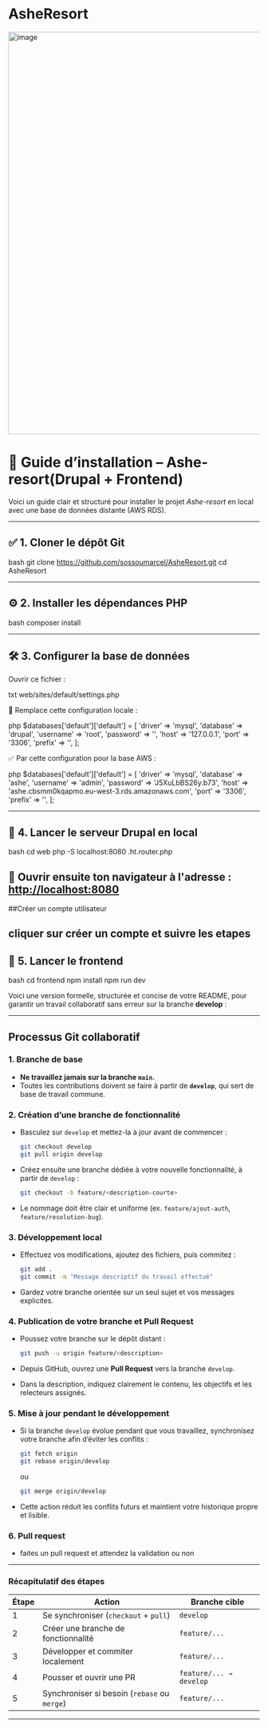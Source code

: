 # AsheResort
<img width="1129" height="805" alt="image" src="https://github.com/user-attachments/assets/24c3e763-bf36-4ddd-ba0c-f2b61e1dadd4" />

# 📘 Guide d’installation – Ashe-resort(Drupal + Frontend)

Voici un guide clair et structuré pour installer le projet *Ashe-resort* en local avec une base de données distante (AWS RDS).

---

## ✅ 1. Cloner le dépôt Git

bash
git clone https://github.com/sossoumarcel/AsheResort.git
cd AsheResort


---

## ⚙ 2. Installer les dépendances PHP

bash
composer install


---

## 🛠 3. Configurer la base de données

Ouvrir ce fichier :

txt
web/sites/default/settings.php


🔁 Remplace cette configuration locale :

php
$databases['default']['default'] = [
  'driver' => 'mysql',
  'database' => 'drupal',
  'username' => 'root',
  'password' => '',
  'host' => '127.0.0.1',
  'port' => '3306',
  'prefix' => '',
];


✅ Par cette configuration pour la base AWS :

php
$databases['default']['default'] = [
  'driver' => 'mysql',
  'database' => 'ashe',
  'username' => 'admin',
  'password' => 'J5XuLbBS26y.b73',
  'host' => 'ashe.cbsmm0kqapmo.eu-west-3.rds.amazonaws.com',
  'port' => '3306',
  'prefix' => '',
];


---

## 🚀 4. Lancer le serveur Drupal en local

bash
cd web
php -S localhost:8080 .ht.router.php


📍 Ouvrir ensuite ton navigateur à l'adresse :  
[http://localhost:8080](http://localhost:8080)
---
##Créer un compte utilisateur

cliquer sur créer un compte et suivre les etapes
---

## 🎨 5. Lancer le frontend

bash
cd frontend
npm install
npm run dev


Voici une version formelle, structurée et concise de votre README, pour garantir un travail collaboratif sans erreur sur la branche **develop** :

---

## Processus Git collaboratif

### 1. Branche de base

* **Ne travaillez jamais sur la branche `main`.**
* Toutes les contributions doivent se faire à partir de **`develop`**, qui sert de base de travail commune.

### 2. Création d’une branche de fonctionnalité

* Basculez sur `develop` et mettez-la à jour avant de commencer :

  ```bash
  git checkout develop
  git pull origin develop
  ```
* Créez ensuite une branche dédiée à votre nouvelle fonctionnalité, à partir de `develop` :

  ```bash
  git checkout -b feature/<description-courte>
  ```
* Le nommage doit être clair et uniforme (ex. `feature/ajout-auth`, `feature/resolution-bug`).

### 3. Développement local

* Effectuez vos modifications, ajoutez des fichiers, puis commitez :

  ```bash
  git add .
  git commit -m "Message descriptif du travail effectué"
  ```
* Gardez votre branche orientée sur un seul sujet et vos messages explicites.

### 4. Publication de votre branche et Pull Request

* Poussez votre branche sur le dépôt distant :

  ```bash
  git push -u origin feature/<description>
  ```
* Depuis GitHub, ouvrez une **Pull Request** vers la branche `develop`.
* Dans la description, indiquez clairement le contenu, les objectifs et les relecteurs assignés.

### 5. Mise à jour pendant le développement

* Si la branche `develop` évolue pendant que vous travaillez, synchronisez votre branche afin d’éviter les conflits :

  ```bash
  git fetch origin
  git rebase origin/develop
  ```

  ou

  ```bash
  git merge origin/develop
  ```
* Cette action réduit les conflits futurs et maintient votre historique propre et lisible.

### 6. Pull request
* faites un pull request et attendez la validation ou non
---

### Récapitulatif des étapes

| Étape | Action                                       | Branche cible           |
| ----- | -------------------------------------------- | ----------------------- |
| 1     | Se synchroniser (`checkout` + `pull`)        | `develop`               |
| 2     | Créer une branche de fonctionnalité          | `feature/...`           |
| 3     | Développer et commiter localement            | `feature/...`           |
| 4     | Pousser et ouvrir une PR                     | `feature/... → develop` |
| 5     | Synchroniser si besoin (`rebase` ou `merge`) | `feature/...`           |

---
